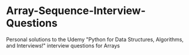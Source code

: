 # Array-Sequence-Interview-Questions
Personal solutions to the Udemy "Python for Data Structures, Algorithms, and Interviews!" interview questions for Arrays
